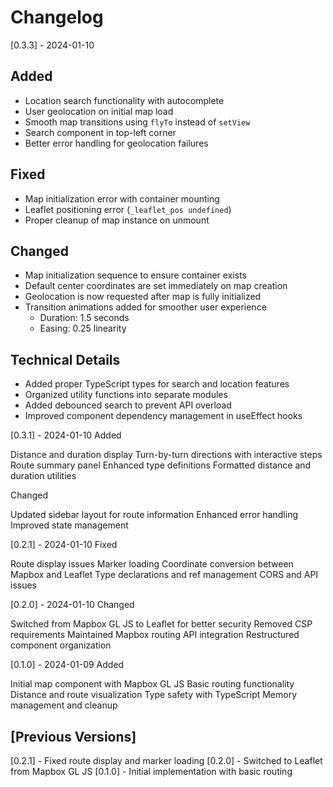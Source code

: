 # Changelog
[0.3.3] - 2024-01-10
## Added
- Location search functionality with autocomplete
- User geolocation on initial map load
- Smooth map transitions using `flyTo` instead of `setView`
- Search component in top-left corner
- Better error handling for geolocation failures

## Fixed
- Map initialization error with container mounting
- Leaflet positioning error (`_leaflet_pos undefined`)
- Proper cleanup of map instance on unmount

## Changed
- Map initialization sequence to ensure container exists
- Default center coordinates are set immediately on map creation
- Geolocation is now requested after map is fully initialized
- Transition animations added for smoother user experience
  - Duration: 1.5 seconds
  - Easing: 0.25 linearity

## Technical Details
- Added proper TypeScript types for search and location features
- Organized utility functions into separate modules
- Added debounced search to prevent API overload
- Improved component dependency management in useEffect hooks

[0.3.1] - 2024-01-10
Added

Distance and duration display
Turn-by-turn directions with interactive steps
Route summary panel
Enhanced type definitions
Formatted distance and duration utilities

Changed

Updated sidebar layout for route information
Enhanced error handling
Improved state management

[0.2.1] - 2024-01-10
Fixed

Route display issues
Marker loading
Coordinate conversion between Mapbox and Leaflet
Type declarations and ref management
CORS and API issues

[0.2.0] - 2024-01-10
Changed

Switched from Mapbox GL JS to Leaflet for better security
Removed CSP requirements
Maintained Mapbox routing API integration
Restructured component organization

[0.1.0] - 2024-01-09
Added

Initial map component with Mapbox GL JS
Basic routing functionality
Distance and route visualization
Type safety with TypeScript
Memory management and cleanup

## [Previous Versions]
[0.2.1] - Fixed route display and marker loading
[0.2.0] - Switched to Leaflet from Mapbox GL JS
[0.1.0] - Initial implementation with basic routing
